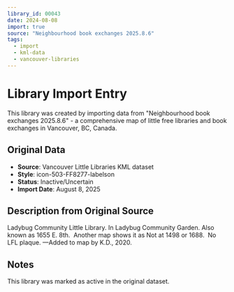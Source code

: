 ```yaml
---
library_id: 00043
date: 2024-08-08
import: true
source: "Neighbourhood book exchanges 2025.8.6"
tags:
  - import
  - kml-data
  - vancouver-libraries
---
```


# Library Import Entry

This library was created by importing data from "Neighbourhood book exchanges 2025.8.6" - a comprehensive map of little free libraries and book exchanges in Vancouver, BC, Canada.

## Original Data

- **Source**: Vancouver Little Libraries KML dataset
- **Style**: icon-503-FF8277-labelson
- **Status**: Inactive/Uncertain
- **Import Date**: August 8, 2025

## Description from Original Source

Ladybug Community Little Library.
In Ladybug Community Garden.
Also known as 1655 E. 8th. 
Another map shows it as 
Not at 1498 or 1688.  No LFL plaque.
—Added to map by K.D., 2020.



## Notes

This library was marked as active in the original dataset.
